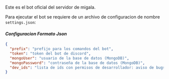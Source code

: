 Este es el bot oficial del servidor de migala.

Para ejecutar el bot se requiere de un archivo de configuracion 
de nombre `settings.json`:
#### _Configuracion Formato Json_
```json
{
  "prefix": "prefijo para los comandos del bot",
  "token": "token del bot de discord",
  "mongoUser": "usuario de la base de datos (MongoDB)",
  "mongoPassword": "contraseña de la base de datos (MongoDB)",
  "dev_ids": "lista de ids con permisos de desarrollador: aviso de bugs, comando stop"
}
```